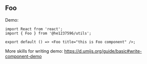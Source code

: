 <!--
 * @Author: Chris
 * @Date: 2023-07-26 17:22:37
 * @LastEditors: Chris
 * @LastEditTime: 2023-07-26 17:34:43
 * @Descripttion: **
-->

## Foo

Demo:

```tsx
import React from 'react';
import { Foo } from '@he1237596/utils';

export default () => <Foo title="this is Foo component" />;
```

More skills for writing demo: https://d.umijs.org/guide/basic#write-component-demo
